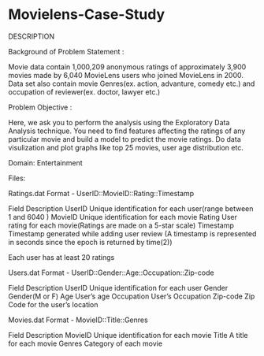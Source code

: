 # Movielens-Case-Study
DESCRIPTION

Background of Problem Statement :

Movie data contain 1,000,209 anonymous ratings of approximately 3,900 movies made by 6,040 MovieLens users who joined MovieLens in 2000. Data set also contain movie Genres(ex. action, advanture, comedy etc.) and occupation of reviewer(ex. doctor, lawyer etc.)


Problem Objective :

Here, we ask you to perform the analysis using the Exploratory Data Analysis technique. You need to find features affecting the ratings of any particular movie and build a model to predict the movie ratings. Do data visulization and plot graphs like top 25 movies, user age distribution etc.


Domain: Entertainment


Files:

Ratings.dat
    Format - UserID::MovieID::Rating::Timestamp

Field	Description
UserID	Unique identification for each user(range between 1 and 6040 )
MovieID	Unique identification for each movie
Rating	User rating for each movie(Ratings are made on a 5-star scale)
Timestamp	Timestamp generated while adding user review (A timestamp is represented in seconds since the epoch is returned by time(2))

Each user has at least 20 ratings


Users.dat
Format -  UserID::Gender::Age::Occupation::Zip-code

Field	Description
UserID	Unique identification for each user
Gender	Gender(M or F)
Age	User’s age
Occupation	User’s Occupation
Zip-code	Zip Code for the user’s location


Movies.dat
Format - MovieID::Title::Genres

Field	Description
MovieID	Unique identification for each movie
Title	A title for each movie
Genres	Category of each movie
